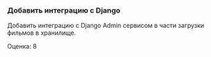 ### Добавить интеграцию с Django

Добавить интеграцию с Django Admin сервисом в части загрузки фильмов в хранилище.

Оценка: 8
